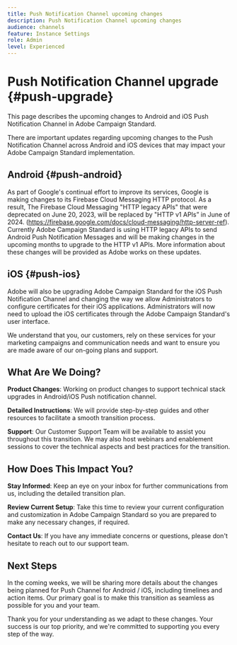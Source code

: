 ```yaml
---
title: Push Notification Channel upcoming changes
description: Push Notification Channel upcoming changes
audience: channels
feature: Instance Settings
role: Admin
level: Experienced
---
```

# Push Notification Channel upgrade {#push-upgrade}

This page describes the upcoming changes to Android and iOS Push Notification Channel in Adobe Campaign Standard.

There are important updates regarding upcoming changes to the Push Notification Channel across Android and iOS devices that may impact your Adobe Campaign Standard implementation. 

## Android {#push-android}

As part of Google's continual effort to improve its services, Google is making changes to its Firebase Cloud Messaging HTTP protocol. As a result, The Firebase Cloud Messaging "HTTP legacy APIs" that were deprecated on June 20, 2023, will be replaced by "HTTP v1 APIs” in June of 2024. (https://firebase.google.com/docs/cloud-messaging/http-server-ref). Currently Adobe Campaign Standard is using HTTP legacy APIs to send Android Push Notification Messages and will be making changes in the upcoming months to upgrade to the HTTP v1 APIs. More information about these changes will be provided as Adobe works on these updates.  

## iOS {#push-ios}

Adobe will also be upgrading Adobe Campaign Standard for the iOS Push Notification Channel and changing the way we allow Administrators to configure certificates for their iOS applications. Administrators will now need to upload the iOS certificates through the Adobe Campaign Standard's user interface.   

We understand that you, our customers, rely on these services for your marketing campaigns and communication needs and want to ensure you are made aware of our on-going plans and support.  

## What Are We Doing? 

**Product Changes**: Working on product changes to support technical stack upgrades in Android/iOS Push notification channel. 

**Detailed Instructions**: We will provide step-by-step guides and other resources to facilitate a smooth transition process. 

**Support**: Our Customer Support Team will be available to assist you throughout this transition. We may also host webinars and enablement sessions to cover the technical aspects and best practices for the transition. 

## How Does This Impact You? 

**Stay Informed**: Keep an eye on your inbox for further communications from us, including the detailed transition plan. 

**Review Current Setup**: Take this time to review your current configuration and customization in Adobe Campaign Standard so you are prepared to make any necessary changes, if required. 

**Contact Us**: If you have any immediate concerns or questions, please don't hesitate to reach out to our support team. 

## Next Steps 

In the coming weeks, we will be sharing more details about the changes being planned for Push Channel for Android / iOS, including timelines and action items. Our primary goal is to make this transition as seamless as possible for you and your team. 

Thank you for your understanding as we adapt to these changes. Your success is our top priority, and we're committed to supporting you every step of the way. 